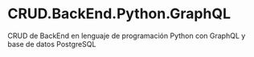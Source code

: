 # CRUD.BackEnd.Python.GraphQL
CRUD de BackEnd en lenguaje de programación Python con GraphQL y base de datos PostgreSQL
